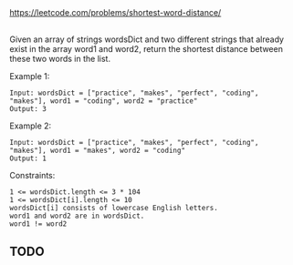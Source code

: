 
##

https://leetcode.com/problems/shortest-word-distance/

##

Given an array of strings wordsDict and two different strings that already exist in the array word1 and word2, return the shortest distance between these two words in the list.

 

Example 1:
```
Input: wordsDict = ["practice", "makes", "perfect", "coding", "makes"], word1 = "coding", word2 = "practice"
Output: 3
```
Example 2:
```
Input: wordsDict = ["practice", "makes", "perfect", "coding", "makes"], word1 = "makes", word2 = "coding"
Output: 1
 ```

Constraints:
```
1 <= wordsDict.length <= 3 * 104
1 <= wordsDict[i].length <= 10
wordsDict[i] consists of lowercase English letters.
word1 and word2 are in wordsDict.
word1 != word2
```

## TODO
